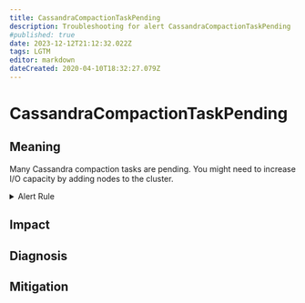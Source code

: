 ```yaml
---
title: CassandraCompactionTaskPending
description: Troubleshooting for alert CassandraCompactionTaskPending
#published: true
date: 2023-12-12T21:12:32.022Z
tags: LGTM
editor: markdown
dateCreated: 2020-04-10T18:32:27.079Z
---
```


# CassandraCompactionTaskPending

## Meaning
[//]: # "Short paragraph that explains what the alert means"
Many Cassandra compaction tasks are pending. You might need to increase I/O capacity by adding nodes to the cluster.

<details>
  <summary>Alert Rule</summary>

  ```yaml
alert: CassandraCompactionTaskPending
expr: avg_over_time(cassandra_stats{name="org:apache:cassandra:metrics:compaction:pendingtasks:value"}[1m]) > 100
for: 2m
labels:
    severity: warning
annotations:
    summary: Cassandra compaction task pending (instance {{ $labels.instance }})
    description: |-
        Many Cassandra compaction tasks are pending. You might need to increase I/O capacity by adding nodes to the cluster.
          VALUE = {{ $value }}
          LABELS = {{ $labels }}
    runbook: https://github.com/srerun/prometheus-alerts/content/runbooks/CassandraCompactionTaskPending

  ```
</details>


## Impact
[//]: # "What could / will happen if the alert is not addressed"



## Diagnosis
[//]: # "Steps to take to identify the cause of the problem"



## Mitigation
[//]: # "The steps necessary to resolve the alert"
